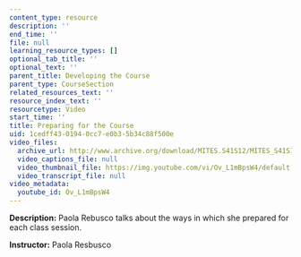 ```yaml
---
content_type: resource
description: ''
end_time: ''
file: null
learning_resource_types: []
optional_tab_title: ''
optional_text: ''
parent_title: Developing the Course
parent_type: CourseSection
related_resources_text: ''
resource_index_text: ''
resourcetype: Video
start_time: ''
title: Preparing for the Course
uid: 1cedff43-0194-0cc7-e0b3-5b34c88f500e
video_files:
  archive_url: http://www.archive.org/download/MITES.S41S12/MITES_S41S12_Teaching03_300k.mp4
  video_captions_file: null
  video_thumbnail_file: https://img.youtube.com/vi/Ov_L1mBpsW4/default.jpg
  video_transcript_file: null
video_metadata:
  youtube_id: Ov_L1mBpsW4
---
```


**Description:** Paola Rebusco talks about the ways in which she prepared for each class session.

**Instructor:** Paola Resbusco